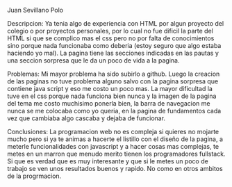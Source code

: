 Juan Sevillano Polo

Descripcion:
Ya tenia algo de experiencia con HTML por algun proyecto del colegio o por proyectos personales, por lo cual no fue dificil la parte del HTML si que se complico mas el css pero no por falta de conocimientos sino porque nada funcionaba 
como deberia (estoy seguro que algo estaba haciendo yo mal). La pagina tiene las secciones indicadas en las pautas y una seccion sorpresa que le da un poco de vida a la pagina.

Problemas:
Mi mayor problema ha sido subirlo a github.
Luego la creacion de las paginas no tuve problema alguno salvo con la pagina sorpresa  que contiene java script y eso me costo un poco mas.
La mayor dificultad la tuve en el css porque nada funciona bien nunca y la imagen de la pagina del tema me costo muchisimo ponerla bien, la barra de navegacion me nunca se me colocaba como yo queria,
en la pagina de fundamentos cada vez que cambiaba algo cascaba y dejaba de funcionar.

Conclusiones:
La programacion web no es compleja si quieres no mojarte mucho pero si ya te animas a hacerte el listillo con el diseño de la pagina, a meterle funcionalidades con javascript y a hacer cosas mas complejas, te metes en un marron
que menudo merito tienen los programadores fullstack. Si que es verdad que es muy interesante y que si le metes un poco de trabajo se ven unos resultados buenos y rapido. No como en otros ambitos de la progrmacion.
